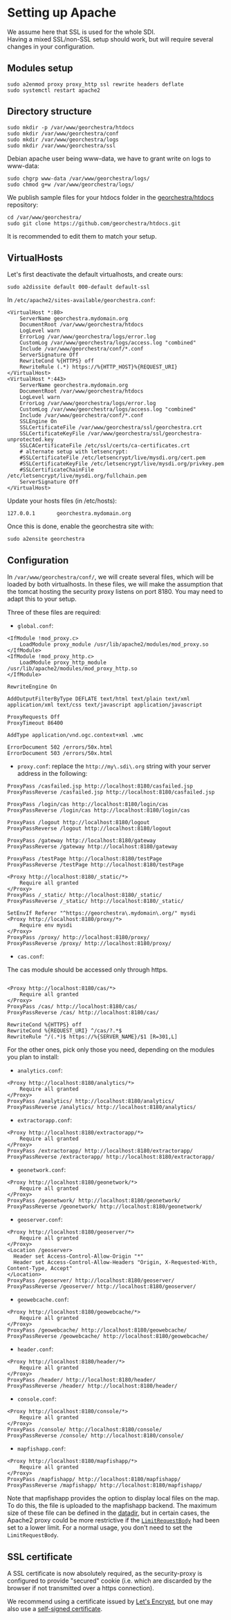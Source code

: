 # Setting up Apache

We assume here that SSL is used for the whole SDI.  
Having a mixed SSL/non-SSL setup should work, but will require several changes in your configuration.


## Modules setup

```
sudo a2enmod proxy proxy_http ssl rewrite headers deflate
sudo systemctl restart apache2
```


## Directory structure

```
sudo mkdir -p /var/www/georchestra/htdocs
sudo mkdir /var/www/georchestra/conf
sudo mkdir /var/www/georchestra/logs
sudo mkdir /var/www/georchestra/ssl
```

Debian apache user being www-data, we have to grant write on logs to www-data:
```
sudo chgrp www-data /var/www/georchestra/logs/
sudo chmod g+w /var/www/georchestra/logs/
```

We publish sample files for your htdocs folder in the [georchestra/htdocs](https://github.com/georchestra/htdocs) repository:
```
cd /var/www/georchestra/
sudo git clone https://github.com/georchestra/htdocs.git
```
It is recommended to edit them to match your setup.



## VirtualHosts

Let's first deactivate the default virtualhosts, and create ours:
```
sudo a2dissite default 000-default default-ssl
```

In ```/etc/apache2/sites-available/georchestra.conf```:
```
<VirtualHost *:80>
    ServerName georchestra.mydomain.org
    DocumentRoot /var/www/georchestra/htdocs
    LogLevel warn
    ErrorLog /var/www/georchestra/logs/error.log
    CustomLog /var/www/georchestra/logs/access.log "combined"
    Include /var/www/georchestra/conf/*.conf
    ServerSignature Off
    RewriteCond %{HTTPS} off
    RewriteRule (.*) https://%{HTTP_HOST}%{REQUEST_URI}
</VirtualHost>
<VirtualHost *:443>
    ServerName georchestra.mydomain.org
    DocumentRoot /var/www/georchestra/htdocs
    LogLevel warn
    ErrorLog /var/www/georchestra/logs/error.log
    CustomLog /var/www/georchestra/logs/access.log "combined"
    Include /var/www/georchestra/conf/*.conf
    SSLEngine On
    SSLCertificateFile /var/www/georchestra/ssl/georchestra.crt
    SSLCertificateKeyFile /var/www/georchestra/ssl/georchestra-unprotected.key
    SSLCACertificateFile /etc/ssl/certs/ca-certificates.crt
    # alternate setup with letsencrypt:
    #SSLCertificateFile /etc/letsencrypt/live/mysdi.org/cert.pem
    #SSLCertificateKeyFile /etc/letsencrypt/live/mysdi.org/privkey.pem
    #SSLCertificateChainFile /etc/letsencrypt/live/mysdi.org/fullchain.pem
    ServerSignature Off
</VirtualHost>
```


Update your hosts files (in /etc/hosts):
```
127.0.0.1       georchestra.mydomain.org
```

Once this is done, enable the georchestra site with:
```
sudo a2ensite georchestra
```


## Configuration

In ```/var/www/georchestra/conf/```, we will create several files, which will be loaded by both virtualhosts.
In these files, we will make the assumption that the tomcat hosting the security proxy listens on port 8180. You may need to adapt this to your setup.

Three of these files are required:

* ```global.conf```:

```
<IfModule !mod_proxy.c>
    LoadModule proxy_module /usr/lib/apache2/modules/mod_proxy.so
</IfModule>
<IfModule !mod_proxy_http.c>
    LoadModule proxy_http_module /usr/lib/apache2/modules/mod_proxy_http.so
</IfModule>

RewriteEngine On

AddOutputFilterByType DEFLATE text/html text/plain text/xml application/xml text/css text/javascript application/javascript

ProxyRequests Off
ProxyTimeout 86400

AddType application/vnd.ogc.context+xml .wmc

ErrorDocument 502 /errors/50x.html
ErrorDocument 503 /errors/50x.html
```

* ```proxy.conf```: replace the ```http://my\.sdi\.org``` string with your server address in the following:

```
ProxyPass /casfailed.jsp http://localhost:8180/casfailed.jsp
ProxyPassReverse /casfailed.jsp http://localhost:8180/casfailed.jsp

ProxyPass /login/cas http://localhost:8180/login/cas
ProxyPassReverse /login/cas http://localhost:8180/login/cas

ProxyPass /logout http://localhost:8180/logout
ProxyPassReverse /logout http://localhost:8180/logout

ProxyPass /gateway http://localhost:8180/gateway
ProxyPassReverse /gateway http://localhost:8180/gateway

ProxyPass /testPage http://localhost:8180/testPage
ProxyPassReverse /testPage http://localhost:8180/testPage

<Proxy http://localhost:8180/_static/*>
    Require all granted
</Proxy>
ProxyPass /_static/ http://localhost:8180/_static/
ProxyPassReverse /_static/ http://localhost:8180/_static/

SetEnvIf Referer "^https://georchestra\.mydomain\.org/" mysdi
<Proxy http://localhost:8180/proxy/*>
    Require env mysdi
</Proxy>
ProxyPass /proxy/ http://localhost:8180/proxy/
ProxyPassReverse /proxy/ http://localhost:8180/proxy/
```

* ```cas.conf```:

The cas module should be accessed only through https.
```

<Proxy http://localhost:8180/cas/*>
    Require all granted
</Proxy>
ProxyPass /cas/ http://localhost:8180/cas/
ProxyPassReverse /cas/ http://localhost:8180/cas/

RewriteCond %{HTTPS} off
RewriteCond %{REQUEST_URI} ^/cas/?.*$
RewriteRule ^/(.*)$ https://%{SERVER_NAME}/$1 [R=301,L]
```

For the other ones, pick only those you need, depending on the modules you plan to install:

* ```analytics.conf```:

```
<Proxy http://localhost:8180/analytics/*>
    Require all granted
</Proxy>
ProxyPass /analytics/ http://localhost:8180/analytics/
ProxyPassReverse /analytics/ http://localhost:8180/analytics/
```


* ```extractorapp.conf```:

```
<Proxy http://localhost:8180/extractorapp/*>
    Require all granted
</Proxy>
ProxyPass /extractorapp/ http://localhost:8180/extractorapp/
ProxyPassReverse /extractorapp/ http://localhost:8180/extractorapp/
```


* ```geonetwork.conf```:

```
<Proxy http://localhost:8180/geonetwork/*>
    Require all granted
</Proxy>
ProxyPass /geonetwork/ http://localhost:8180/geonetwork/
ProxyPassReverse /geonetwork/ http://localhost:8180/geonetwork/
```


* ```geoserver.conf```:

```
<Proxy http://localhost:8180/geoserver/*>
    Require all granted
</Proxy>
<Location /geoserver>
  Header set Access-Control-Allow-Origin "*"
  Header set Access-Control-Allow-Headers "Origin, X-Requested-With, Content-Type, Accept"
</Location>
ProxyPass /geoserver/ http://localhost:8180/geoserver/
ProxyPassReverse /geoserver/ http://localhost:8180/geoserver/
```


* ```geowebcache.conf```:

```
<Proxy http://localhost:8180/geowebcache/*>
    Require all granted
</Proxy>
ProxyPass /geowebcache/ http://localhost:8180/geowebcache/
ProxyPassReverse /geowebcache/ http://localhost:8180/geowebcache/
```


* ```header.conf```:

```
<Proxy http://localhost:8180/header/*>
    Require all granted
</Proxy>
ProxyPass /header/ http://localhost:8180/header/
ProxyPassReverse /header/ http://localhost:8180/header/
```


* ```console.conf```:

```
<Proxy http://localhost:8180/console/*>
    Require all granted
</Proxy>
ProxyPass /console/ http://localhost:8180/console/
ProxyPassReverse /console/ http://localhost:8180/console/
```

* ```mapfishapp.conf```:

```
<Proxy http://localhost:8180/mapfishapp/*>
    Require all granted
</Proxy>
ProxyPass /mapfishapp/ http://localhost:8180/mapfishapp/
ProxyPassReverse /mapfishapp/ http://localhost:8180/mapfishapp/
```

Note that mapfishapp provides the option to display local files on the map. To do this, the file is uploaded to the mapfishapp backend. The maximum size of these file can be defined in the [datadir](https://github.com/georchestra/datadir/blob/18.12/mapfishapp/mapfishapp.properties#L23), but in certain cases, the Apache2 proxy could be more restrictive if the [`LimitRequestBody`](https://httpd.apache.org/docs/current/mod/mod_proxy.html#request-bodies) had been set to a lower limit. For a normal usage, you don't need to set the `LimitRequestBody`.

## SSL certificate

A SSL certificate is now absolutely required, as the security-proxy is configured to provide "secured" cookie (i.e. which are discarded by the browser if not transmitted over a https connection).

We recommend using a certificate issued by [Let's Encrypt](https://letsencrypt.org/), but one may also use a [self-signed certificate](../tutorials/self-signed-certificate.md).
